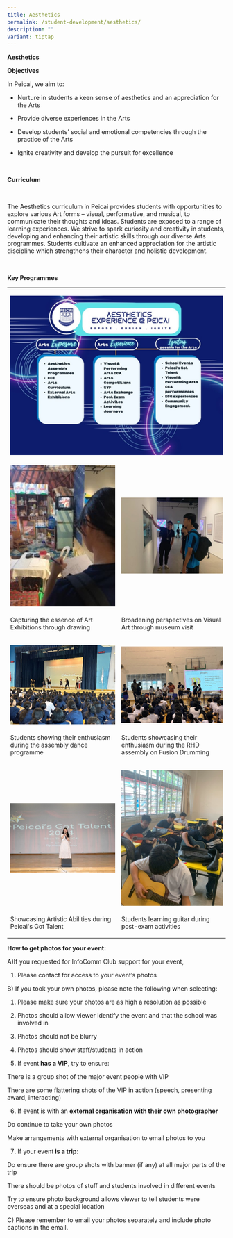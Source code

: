 ```yaml
---
title: Aesthetics
permalink: /student-development/aesthetics/
description: ""
variant: tiptap
---
```

<p><strong>Aesthetics</strong>
</p>
<p><strong>Objectives</strong>
</p>
<p>In Peicai, we aim to:</p>
<ul data-tight="true" class="tight">
<li>
<p>Nurture in students a keen sense of aesthetics and an appreciation for
the Arts</p>
</li>
<li>
<p>Provide diverse experiences in the Arts</p>
</li>
<li>
<p>Develop students’ social and emotional competencies through the practice
of the Arts</p>
</li>
<li>
<p>Ignite creativity and develop the pursuit for excellence</p>
</li>
</ul>
<p>&nbsp;</p>
<p><strong>Curriculum</strong>
</p>
<p>&nbsp;</p>
<p>The Aesthetics curriculum in Peicai provides students with opportunities
to explore various Art forms – visual, performative, and musical, to communicate
their thoughts and ideas. Students are exposed to a range of learning experiences.
We strive to spark curiosity and creativity in students, developing and
enhancing their artistic skills through our diverse Arts programmes. Students
cultivate an enhanced appreciation for the artistic discipline which strengthens
their character and holistic development.</p>
<p>&nbsp;</p>
<p><strong>Key Programmes</strong>
</p>
<p></p>
<table style="minWidth: 50px">
<colgroup>
<col>
<col>
</colgroup>
<tbody>
<tr>
<th rowspan="1" colspan="2">
<p></p>
<div class="isomer-image-wrapper">
<img style="width: 100%" height="auto" width="100%" alt="" src="/images/Student Development/aesthetic_2024_1.jpg">
</div>
</th>
</tr>
<tr>
<td rowspan="1" colspan="1">
<p></p>
<div class="isomer-image-wrapper">
<img style="width: 100%" height="auto" width="100%" alt="" src="/images/Student Development/aesthetic_2024_2.jpg">
</div>
</td>
<td rowspan="1" colspan="1">
<p></p>
<div class="isomer-image-wrapper">
<img style="width: 100%" height="auto" width="100%" alt="" src="/images/Student Development/aesthetic_2024_3.jpg">
</div>
</td>
</tr>
<tr>
<td rowspan="1" colspan="1">
<p>Capturing the essence of Art Exhibitions through drawing</p>
</td>
<td rowspan="1" colspan="1">
<p>Broadening perspectives on Visual Art through museum visit</p>
</td>
</tr>
<tr>
<td rowspan="1" colspan="1">
<p></p>
<div class="isomer-image-wrapper">
<img style="width: 100%" height="auto" width="100%" alt="" src="/images/Student Development/aesthetic_2024_4.jpg">
</div>
</td>
<td rowspan="1" colspan="1">
<p></p>
<div class="isomer-image-wrapper">
<img style="width: 100%" height="auto" width="100%" alt="" src="/images/Student Development/aesthetic_2024_5.jpg">
</div>
</td>
</tr>
<tr>
<td rowspan="1" colspan="1">
<p>Students showing their enthusiasm during the assembly dance programme</p>
</td>
<td rowspan="1" colspan="1">
<p>Students showcasing their enthusiasm during the RHD assembly on Fusion
Drumming</p>
</td>
</tr>
<tr>
<td rowspan="1" colspan="1">
<p></p>
<div class="isomer-image-wrapper">
<img style="width: 100%" height="auto" width="100%" alt="" src="/images/Student Development/aesthetic_2024_6.jpg">
</div>
</td>
<td rowspan="1" colspan="1">
<p></p>
<div class="isomer-image-wrapper">
<img style="width: 100%" height="auto" width="100%" alt="" src="/images/Student Development/aesthetic_2024_7.jpg">
</div>
</td>
</tr>
<tr>
<td rowspan="1" colspan="1">
<p>Showcasing Artistic Abilities during Peicai's Got Talent</p>
</td>
<td rowspan="1" colspan="1">
<p>Students learning guitar during post-exam activities</p>
</td>
</tr>
</tbody>
</table>
<p><strong>How to get photos for your event:</strong>
</p>
<p>A)If you requested for InfoComm Club support for your event,</p>
<ol data-tight="true" class="tight">
<li>
<p>Please contact for access to your event’s photos</p>
</li>
</ol>
<p>B) If you took your own photos, please note the following when selecting:</p>
<ol data-tight="true" class="tight">
<li>
<p>Please make sure your photos are as high a resolution as possible</p>
</li>
<li>
<p>Photos should allow viewer identify the event and that the school was
involved in</p>
</li>
<li>
<p>Photos should not be blurry</p>
</li>
<li>
<p>Photos should show staff/students in action</p>
</li>
<li>
<p>If event<strong> has a VIP</strong>, try to ensure:</p>
</li>
</ol>
<p>There is a group shot of the major event people with VIP</p>
<p>There are some flattering shots of the VIP in action (speech, presenting
award, interacting)</p>
<ol start="6" data-tight="true" class="tight">
<li>
<p>If event is with an <strong>external organisation with their own photographer</strong>
</p>
</li>
</ol>
<p>Do continue to take your own photos</p>
<p>Make arrangements with external organisation to email photos to you</p>
<ol start="7" data-tight="true" class="tight">
<li>
<p>If your event<strong> is a trip</strong>:</p>
</li>
</ol>
<p>Do ensure there are group shots with banner (if any) at all major parts
of the trip</p>
<p>There should be photos of stuff and students involved in different events</p>
<p>Try to ensure photo background allows viewer to tell students were overseas
and at a special location</p>
<p>C) Please remember to email your photos separately and include photo captions
in the email.</p>